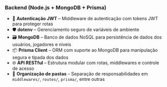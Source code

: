 ### Backend (Node.js + MongoDB + Prisma)
- 🔐 **Autenticação JWT** – Middleware de autenticação com tokens JWT para proteger rotas  
- 🛡️ **dotenv** – Gerenciamento seguro de variáveis de ambiente  
- 🗃️ **MongoDB** – Banco de dados NoSQL para persistência de dados dos usuários, jogadores e níveis  
- 📦 **Prisma Client** – ORM com suporte ao MongoDB para manipulação segura e tipada dos dados  
- 🌐 **API RESTful** – Estrutura modular com rotas, middlewares e controle de acesso  
- 📁 **Organização de pastas** – Separação de responsabilidades em `middlewares/`, `routes/`, `prisma/`, entre outras  
